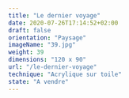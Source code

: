 ```yaml
---
title: "Le dernier voyage"
date: 2020-07-26T17:14:52+02:00
draft: false
orientation: "Paysage"
imageName: "39.jpg"
weight: 39
dimensions: "120 x 90"
url: "/le-dernier-voyage"
technique: "Acrylique sur toile"
state: "A vendre"
---
```


